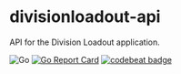 # divisionloadout-api

API for the Division Loadout application.

![Go](https://github.com/mleyb/divisionloadout-api/workflows/Go/badge.svg) [![Go Report Card](https://goreportcard.com/badge/github.com/mleyb/divisionloadout-api)](https://goreportcard.com/report/github.com/mleyb/divisionloadout-api) [![codebeat badge](https://codebeat.co/badges/a4e3ab03-6cb9-4a85-9f48-4bae261a5af1)](https://codebeat.co/projects/github-com-mleyb-divisionloadout-api-master)
